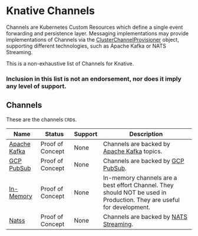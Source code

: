 <!--
This is a generated file and should not be changed manually. All changes should follow the
procedure:

1. Update the information in [`channels.yaml`](channels.yaml).

2. Run the generator tool:
    ```shell
    go run eventing/channels/generator/main.go
    ```
-->

# Knative Channels

Channels are Kubernetes Custom Resources which define a single event forwarding and persistence layer.
Messaging implementations may provide implementations of Channels via the
[ClusterChannelProvisioner](https://github.com/knative/eventing/blob/master/pkg/apis/eventing/v1alpha1/cluster_channel_provisioner_types.go#L35)
object, supporting different technologies, such as Apache Kafka or NATS Streaming.

This is a non-exhaustive list of Channels for Knative.


### Inclusion in this list is not an endorsement, nor does it imply any level of support.


## Channels

These are the channels `CRD`s.

Name | Status | Support | Description
--- | --- | --- | ---
[Apache Kafka](https://github.com/knative/eventing/tree/master/contrib/kafka/config) | Proof of Concept | None | Channels are backed by [Apache Kafka](http://kafka.apache.org/) topics.
[GCP PubSub](https://github.com/knative/eventing/tree/master/contrib/gcppubsub/config) | Proof of Concept | None | Channels are backed by [GCP PubSub](https://cloud.google.com/pubsub/).
[In-Memory](https://github.com/knative/eventing/tree/master/config/provisioners/in-memory-channel) | Proof of Concept | None | In-memory channels are a best effort Channel. They should NOT be used in Production. They are useful for development.
[Natss](https://github.com/knative/eventing/tree/master/contrib/natss/config) | Proof of Concept | None | Channels are backed by [NATS Streaming](https://github.com/nats-io/nats-streaming-server#configuring).


